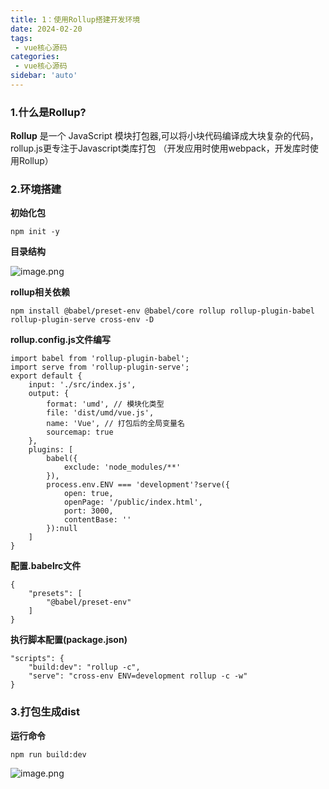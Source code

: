 ```yaml
---
title: 1：使用Rollup搭建开发环境
date: 2024-02-20
tags:
 - vue核心源码
categories:
 - vue核心源码
sidebar: 'auto'
---
```


### **1.什么是Rollup?**

**Rollup** 是一个 JavaScript 模块打包器,可以将小块代码编译成大块复杂的代码， rollup.js更专注于Javascript类库打包 （开发应用时使用webpack，开发库时使用Rollup）

### **2.环境搭建**
**初始化包**
```
npm init -y
```
**目录结构**

![image.png](/vuecode/cate.png)

**rollup相关依赖**
```
npm install @babel/preset-env @babel/core rollup rollup-plugin-babel rollup-plugin-serve cross-env -D
```

**rollup.config.js文件编写**

``` 
import babel from 'rollup-plugin-babel';
import serve from 'rollup-plugin-serve';
export default {
    input: './src/index.js',
    output: {
        format: 'umd', // 模块化类型
        file: 'dist/umd/vue.js', 
        name: 'Vue', // 打包后的全局变量名
        sourcemap: true
    },
    plugins: [
        babel({
            exclude: 'node_modules/**'
        }),
        process.env.ENV === 'development'?serve({
            open: true,
            openPage: '/public/index.html',
            port: 3000,
            contentBase: ''
        }):null
    ]
}
```

**配置.babelrc文件**

```
{
    "presets": [
        "@babel/preset-env"
    ]
}
```

**执行脚本配置(package.json)**

```
"scripts": {
    "build:dev": "rollup -c",
    "serve": "cross-env ENV=development rollup -c -w"
}
```
### **3.打包生成dist**

**运行命令**
```
npm run build:dev
```
![image.png](/vuecode/cate2.png)

<!-- <Vssue class="theme-default-content content_default" :options="{locale:'zh'}"/> -->
